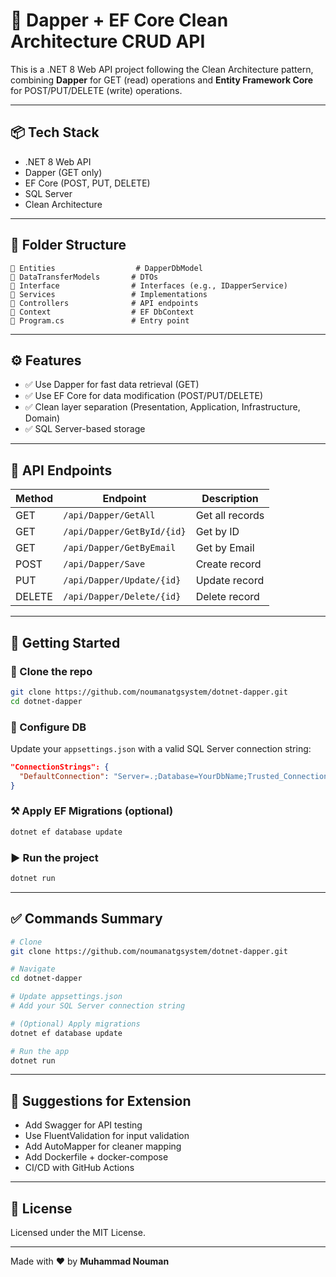 # 🧱 Dapper + EF Core Clean Architecture CRUD API

This is a .NET 8 Web API project following the Clean Architecture pattern, combining **Dapper** for GET (read) operations and **Entity Framework Core** for POST/PUT/DELETE (write) operations.

---

## 📦 Tech Stack

* .NET 8 Web API
* Dapper (GET only)
* EF Core (POST, PUT, DELETE)
* SQL Server
* Clean Architecture

---

## 📁 Folder Structure

```
🔺 Entities                  # DapperDbModel
🔺 DataTransferModels       # DTOs
🔺 Interface                # Interfaces (e.g., IDapperService)
🔺 Services                 # Implementations
🔺 Controllers              # API endpoints
🔺 Context                  # EF DbContext
🔺 Program.cs               # Entry point
```

---

## ⚙️ Features

* ✅ Use Dapper for fast data retrieval (GET)
* ✅ Use EF Core for data modification (POST/PUT/DELETE)
* ✅ Clean layer separation (Presentation, Application, Infrastructure, Domain)
* ✅ SQL Server-based storage

---

## 🥪 API Endpoints

| Method | Endpoint                   | Description     |
| ------ | -------------------------- | --------------- |
| GET    | `/api/Dapper/GetAll`       | Get all records |
| GET    | `/api/Dapper/GetById/{id}` | Get by ID       |
| GET    | `/api/Dapper/GetByEmail`   | Get by Email    |
| POST   | `/api/Dapper/Save`         | Create record   |
| PUT    | `/api/Dapper/Update/{id}`  | Update record   |
| DELETE | `/api/Dapper/Delete/{id}`  | Delete record   |

---

## 🚀 Getting Started

### 🛒 Clone the repo

```bash
git clone https://github.com/noumanatgsystem/dotnet-dapper.git
cd dotnet-dapper
```

### 📝 Configure DB

Update your `appsettings.json` with a valid SQL Server connection string:

```json
"ConnectionStrings": {
  "DefaultConnection": "Server=.;Database=YourDbName;Trusted_Connection=True;"
}
```

### ⚒️ Apply EF Migrations (optional)

```bash
dotnet ef database update
```

### ▶️ Run the project

```bash
dotnet run
```

---

## ✅ Commands Summary

```bash
# Clone
git clone https://github.com/noumanatgsystem/dotnet-dapper.git

# Navigate
cd dotnet-dapper

# Update appsettings.json
# Add your SQL Server connection string

# (Optional) Apply migrations
dotnet ef database update

# Run the app
dotnet run
```

---

## 🧰 Suggestions for Extension

* Add Swagger for API testing
* Use FluentValidation for input validation
* Add AutoMapper for cleaner mapping
* Add Dockerfile + docker-compose
* CI/CD with GitHub Actions

---

## 🪪 License

Licensed under the MIT License.

---

Made with ❤️ by **Muhammad Nouman**
